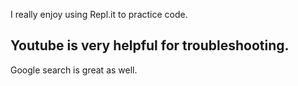I really enjoy using Repl.it to practice code.
## Youtube is very helpful for troubleshooting.
Google search is great as well.
